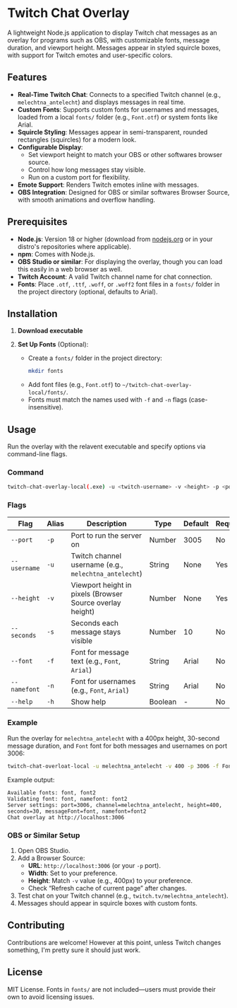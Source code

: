 # Twitch Chat Overlay

A lightweight Node.js application to display Twitch chat messages as an overlay for programs such as OBS, with customizable fonts, message duration, and viewport height. Messages appear in styled squircle boxes, with support for Twitch emotes and user-specific colors.

## Features
- **Real-Time Twitch Chat**: Connects to a specified Twitch channel (e.g., `melechtna_antelecht`) and displays messages in real time.
- **Custom Fonts**: Supports custom fonts for usernames and messages, loaded from a local `fonts/` folder (e.g., `Font.otf`) or system fonts like Arial.
- **Squircle Styling**: Messages appear in semi-transparent, rounded rectangles (squircles) for a modern look.
- **Configurable Display**:
  - Set viewport height to match your OBS or other softwares browser source.
  - Control how long messages stay visible.
  - Run on a custom port for flexibility.
- **Emote Support**: Renders Twitch emotes inline with messages.
- **OBS Integration**: Designed for OBS or similar softwares Browser Source, with smooth animations and overflow handling.

## Prerequisites
- **Node.js**: Version 18 or higher (download from [nodejs.org](https://nodejs.org) or in your distro's repositories where applicable).
- **npm**: Comes with Node.js.
- **OBS Studio or similar**: For displaying the overlay, though you can load this easily in a web browser as well.
- **Twitch Account**: A valid Twitch channel name for chat connection.
- **Fonts**: Place `.otf`, `.ttf`, `.woff`, or `.woff2` font files in a `fonts/` folder in the project directory (optional, defaults to Arial).

## Installation
1. **Download executable**

2. **Set Up Fonts** (Optional):
   - Create a `fonts/` folder in the project directory:
     ```bash
     mkdir fonts
     ```
   - Add font files (e.g., `Font.otf`) to `~/twitch-chat-overlay-local/fonts/`.
   - Fonts must match the names used with `-f` and `-n` flags (case-insensitive).

## Usage
Run the overlay with the relavent executable and specify options via command-line flags.

### Command
```bash
twitch-chat-overlay-local(.exe) -u <twitch-username> -v <height> -p <port> -f <message-font> -n <username-font> -s <seconds>
```

### Flags
| Flag | Alias | Description | Type | Default | Required |
|------|-------|-------------|------|---------|----------|
| `--port` | `-p` | Port to run the server on | Number | 3005 | No |
| `--username` | `-u` | Twitch channel username (e.g., `melechtna_antelecht`) | String | None | Yes |
| `--height` | `-v` | Viewport height in pixels (Browser Source overlay height) | Number | None | Yes |
| `--seconds` | `-s` | Seconds each message stays visible | Number | 10 | No |
| `--font` | `-f` | Font for message text (e.g., `Font`, `Arial`) | String | Arial | No |
| `--namefont` | `-n` | Font for usernames (e.g., `Font`, `Arial`) | String | Arial | No |
| `--help` | `-h` | Show help | Boolean | - | No |

### Example
Run the overlay for `melechtna_antelecht` with a 400px height, 30-second message duration, and `Font` font for both messages and usernames on port 3006:
```bash
twitch-chat-overloat-local -u melechtna_antelecht -v 400 -p 3006 -f Font -n Font2 -s 30
```

Example output:
```
Available fonts: font, font2
Validating font: font, namefont: font2
Server settings: port=3006, channel=melechtna_antelecht, height=400, seconds=30, messageFont=font, namefont=font2
Chat overlay at http://localhost:3006
```

### OBS or Similar Setup
1. Open OBS Studio.
2. Add a Browser Source:
   - **URL**: `http://localhost:3006` (or your `-p` port).
   - **Width**: Set to your preference.
   - **Height**: Match `-v` value (e.g., 400px) to your preference.
   - Check “Refresh cache of current page” after changes.
3. Test chat on your Twitch channel (e.g., `twitch.tv/melechtna_antelecht`).
4. Messages should appear in squircle boxes with custom fonts.

## Contributing
Contributions are welcome! However at this point, unless Twitch changes something, I'm pretty sure it should just work.

## License
MIT License. Fonts in `fonts/` are not included—users must provide their own to avoid licensing issues.
